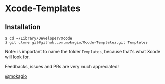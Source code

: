 # Xcode-Templates

## Installation

```
$ cd ~/Library/Developer/Xcode
$ git clone git@github.com:mokagio/Xcode-Templates.git Templates
```

Note: is important to name the folder `Templates`, because that's what Xcode will look for.

Feedbacks, issues and PRs are very much appreciated!

[@mokagio](https://twitter.com/mokagio)

